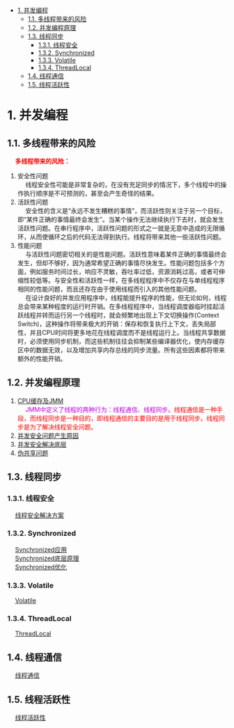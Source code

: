 

<!-- TOC -->

- [1. 并发编程](#1-并发编程)
    - [1.1. 多线程带来的风险](#11-多线程带来的风险)
    - [1.2. 并发编程原理](#12-并发编程原理)
    - [1.3. 线程同步](#13-线程同步)
        - [1.3.1. 线程安全](#131-线程安全)
        - [1.3.2. Synchronized](#132-synchronized)
        - [1.3.3. Volatile](#133-volatile)
        - [1.3.4. ThreadLocal](#134-threadlocal)
    - [1.4. 线程通信](#14-线程通信)
    - [1.5. 线程活跃性](#15-线程活跃性)

<!-- /TOC -->

# 1. 并发编程  
<!-- 
10张图告诉你多线程那些破事 
https://mp.weixin.qq.com/s/FE2492BG9vag6_sPF7K_Rw

并发编程
https://mp.weixin.qq.com/s/AewllJ9HO7LjcGUFTLOtzQ
https://mp.weixin.qq.com/s/o80xD9oQJgJGDrgOtf3Sig

-->

## 1.1. 多线程带来的风险  
&emsp; **<font color = "red">多线程带来的风险：</font>**  
1. 安全性问题  
&emsp; 线程安全性可能是非常复杂的，在没有充足同步的情况下，多个线程中的操作执行顺序是不可预测的，甚至会产生奇怪的结果。  
2. 活跃性问题  
&emsp; 安全性的含义是“永远不发生糟糕的事情”，而活跃性则关注于另一个目标，即“某件正确的事情最终会发生”。当某个操作无法继续执行下去时，就会发生活跃性问题。在串行程序中，活跃性问题的形式之一就是无意中造成的无限循环，从而使循环之后的代码无法得到执行。线程将带来其他一些活跃性问题。  
3. 性能问题  
&emsp; 与活跃性问题密切相关的是性能问题。活跃性意味着某件正确的事情最终会发生，但却不够好，因为通常希望正确的事情尽快发生。性能问题包括多个方面，例如服务时间过长，响应不灵敏，吞吐率过低，资源消耗过高，或者可伸缩性较低等。与安全性和活跃性一样，在多线程程序中不仅存在与单线程程序相同的性能问题，而且还存在由于使用线程而引入的其他性能问题。  
&emsp; 在设计良好的并发应用程序中，线程能提升程序的性能，但无论如何，线程总会带来某种程度的运行时开销。在多线程程序中，当线程调度器临时挂起活跃线程并转而运行另一个线程时，就会频繁地出现上下文切换操作(Context Switch)，这种操作将带来极大的开销：保存和恢复执行上下文，丢失局部性，并且CPU时间将更多地花在线程调度而不是线程运行上。当线程共享数据时，必须使用同步机制，而这些机制往往会抑制某些编译器优化，使内存缓存区中的数据无效，以及增加共享内存总线的同步流量。所有这些因素都将带来额外的性能开销。 


## 1.2. 并发编程原理  
1. [CPU缓存及JMM](/docs/java/concurrent/JMM.md)  
&emsp; <font color = "clime">JMM中定义了线程的两种行为：线程通信、线程同步。</font><font color = "red">线程通信是一种手段，而线程同步是一种目的，即线程通信的主要目的是用于线程同步。线程同步是为了解决线程安全问题。</font>  
2. [并发安全问题产生原因](/docs/java/concurrent/ConcurrencyProblem.md)  
3. [并发安全解决底层](/docs/java/concurrent/ConcurrencySolve.md)  
4. [伪共享问题](/docs/java/concurrent/PseudoSharing.md)   

## 1.3. 线程同步  
### 1.3.1. 线程安全  
&emsp; [线程安全解决方案](/docs/java/concurrent/ThreadSafety.md)
  
### 1.3.2. Synchronized  
&emsp; [Synchronized应用](/docs/java/concurrent/SynApply.md)  
&emsp; [Synchronized底层原理](/docs/java/concurrent/SynBottom.md)  
&emsp; [Synchronized优化](/docs/java/concurrent/SynOptimize.md) 

### 1.3.3. Volatile  
&emsp; [Volatile](/docs/java/concurrent/Volatile.md)  

### 1.3.4. ThreadLocal  
&emsp; [ThreadLocal](/docs/java/concurrent/ThreadLocal.md)  

## 1.4. 线程通信  
&emsp; [线程通信](/docs/java/concurrent/ThreadCommunication.md)   

## 1.5. 线程活跃性  
&emsp; [线程活跃性](/docs/java/concurrent/Activity.md)  
